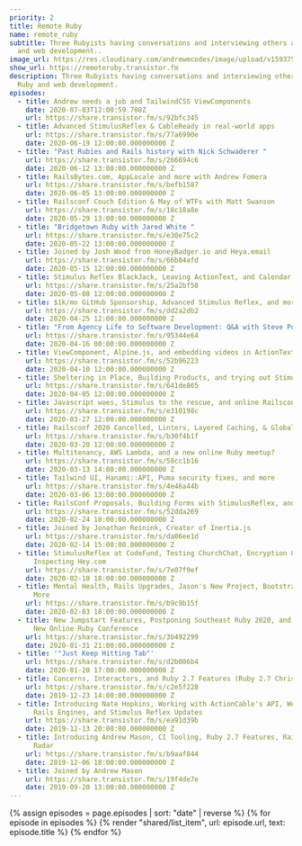 ```yaml
---
priority: 2
title: Remote Ruby
name: remote_ruby
subtitle: Three Rubyists having conversations and interviewing others about Ruby
  and web development..
image_url: https://res.cloudinary.com/andrewmcodes/image/upload/v1593758052/podcasts/remote-ruby.jpg
show_url: https://remoteruby.transistor.fm
description: Three Rubyists having conversations and interviewing others about
  Ruby and web development.
episodes:
  - title: Andrew needs a job and TailwindCSS ViewComponents
    date: 2020-07-03T12:00:59.708Z
    url: https://share.transistor.fm/s/92bfc345
  - title: Advanced StimulusReflex & CableReady in real-world apps
    url: https://share.transistor.fm/s/77a6990e
    date: 2020-06-19 12:00:00.000000000 Z
  - title: "Past Rubies and Rails history with Nick Schwaderer "
    url: https://share.transistor.fm/s/266694c6
    date: 2020-06-12 13:00:00.000000000 Z
  - title: RailsBytes.com, AppLocale and more with Andrew Fomera
    url: https://share.transistor.fm/s/befb1587
    date: 2020-06-05 13:00:00.000000000 Z
  - title: Railsconf Couch Edition & May of WTFs with Matt Swanson
    url: https://share.transistor.fm/s/18c18a8e
    date: 2020-05-29 13:00:00.000000000 Z
  - title: "Bridgetown Ruby with Jared White "
    url: https://share.transistor.fm/s/e30e75c2
    date: 2020-05-22 13:00:00.000000000 Z
  - title: Joined by Josh Wood from HoneyBadger.io and Heya.email
    url: https://share.transistor.fm/s/66b84afd
    date: 2020-05-15 12:00:00.000000000 Z
  - title: Stimulus Reflex BlackJack, Leaving ActionText, and Calendar Gems
    url: https://share.transistor.fm/s/25a2bf58
    date: 2020-05-08 12:00:00.000000000 Z
  - title: $1k/mo GitHub Sponsorship, Advanced Stimulus Reflex, and more
    url: https://share.transistor.fm/s/dd2a2db2
    date: 2020-04-25 12:00:00.000000000 Z
  - title: "From Agency Life to Software Development: Q&A with Steve Polito"
    url: https://share.transistor.fm/s/95344e64
    date: 2020-04-16 00:00:00.000000000 Z
  - title: ViewComponent, Alpine.js, and embedding videos in ActionText
    url: https://share.transistor.fm/s/52b96223
    date: 2020-04-10 12:00:00.000000000 Z
  - title: Sheltering in Place, Building Products, and trying out StimulusReflex
    url: https://share.transistor.fm/s/641de865
    date: 2020-04-05 12:00:00.000000000 Z
  - title: Javascript woes, Stimulus to the rescue, and online Railsconf talks
    url: https://share.transistor.fm/s/e310198c
    date: 2020-03-27 12:00:00.000000000 Z
  - title: Railsconf 2020 Cancelled, Linters, Layered Caching, & GlobalID
    url: https://share.transistor.fm/s/b30f4b1f
    date: 2020-03-20 12:00:00.000000000 Z
  - title: Multitenancy, AWS Lambda, and a new online Ruby meetup?
    url: https://share.transistor.fm/s/58cc1b16
    date: 2020-03-13 14:00:00.000000000 Z
  - title: Tailwind UI, Hanami::API, Puma security fixes, and more
    url: https://share.transistor.fm/s/4e46a44b
    date: 2020-03-06 13:00:00.000000000 Z
  - title: RailsConf Proposals, Building Forms with StimulusReflex, and More
    url: https://share.transistor.fm/s/52dda269
    date: 2020-02-24 18:00:00.000000000 Z
  - title: Joined by Jonathan Reinink, Creator of Inertia.js
    url: https://share.transistor.fm/s/da06ee1d
    date: 2020-02-14 15:00:00.000000000 Z
  - title: StimulusReflex at CodeFund, Testing ChurchChat, Encryption Gems,
      Inspecting Hey.com
    url: https://share.transistor.fm/s/7e07f9ef
    date: 2020-02-10 18:00:00.000000000 Z
  - title: Mental Health, Rails Upgrades, Jason's New Project, Bootstrap Shift, and
      More
    url: https://share.transistor.fm/s/b9c9b15f
    date: 2020-02-03 18:00:00.000000000 Z
  - title: New Jumpstart Features, Postponing Southeast Ruby 2020, and (Possibly) a
      New Online Ruby Conference
    url: https://share.transistor.fm/s/3b492299
    date: 2020-01-31 21:00:00.000000000 Z
  - title: '"Just Keep Hitting Tab"'
    url: https://share.transistor.fm/s/d2b006b4
    date: 2020-01-20 17:00:00.000000000 Z
  - title: Concerns, Interactors, and Ruby 2.7 Features (Ruby 2.7 Christmas Day 🎉)
    url: https://share.transistor.fm/s/c2e5f228
    date: 2019-12-23 14:00:00.000000000 Z
  - title: Introducing Nate Hopkins, Working with ActionCable's API, Webpacker in
      Rails Engines, and Stimulus Reflex Updates
    url: https://share.transistor.fm/s/ea91d39b
    date: 2019-12-13 20:00:00.000000000 Z
  - title: Introducing Andrew Mason, CI Tooling, Ruby 2.7 Features, Rails 6.1 on the
      Radar
    url: https://share.transistor.fm/s/b9aaf844
    date: 2019-12-06 18:00:00.000000000 Z
  - title: Joined by Andrew Mason
    url: https://share.transistor.fm/s/19f4de7e
    date: 2019-09-20 13:00:00.000000000 Z
---
```


{% assign episodes = page.episodes | sort: "date" | reverse %}
{% for episode in episodes %}
{% render "shared/list_item", url: episode.url, text: episode.title %}
{% endfor %}
